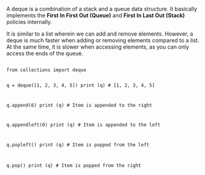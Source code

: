 A deque is a combination of a stack and a queue data structure. It basically implements the **First In First Out (Queue)** and **First In Last Out (Stack)** policies internally.

It is similar to a list wherein we can add and remove elements. However, a deque is much faster when adding or removing elements compared to a list. At the same time, it is slower when accessing elements, as you can only access the ends of the queue.

<Editor lang="python">
<code>
from collections import deque

q = deque([1, 2, 3, 4, 5])
print (q) # [1, 2, 3, 4, 5]

q.append(6)
print (q) # Item is appended to the right

q.appendleft(0)
print (q) # Item is appended to the left

q.popleft()
print (q) # Item is popped from the left

q.pop()
print (q) # Item is popped from the right
</code>
</Editor>